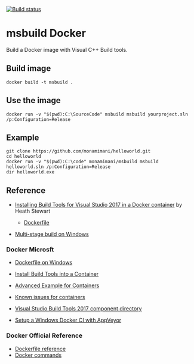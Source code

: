 [![Build status](https://ci.appveyor.com/api/projects/status/k421g08lwbyvwden?svg=true)](https://ci.appveyor.com/project/monamimani/msbuilddocker)
# msbuild Docker

Build a Docker image with Visual C++ Build tools.

## Build image

```
docker build -t msbuild .
```

## Use the image

```
docker run -v "$(pwd):C:\SourceCode" msbuild msbuild yourproject.sln /p:Configuration=Release
```

## Example

```
git clone https://github.com/monamimani/helloworld.git
cd helloworld
docker run -v "$(pwd):C:\code" monamimani/msbuild msbuild helloworld.sln /p:Configuration=Release
dir helloworld.exe
```

## Reference
- [Installing Build Tools for Visual Studio 2017 in a Docker container](https://blogs.msdn.microsoft.com/heaths/2017/09/18/installing-build-tools-for-visual-studio-2017-in-a-docker-container/?utm_source=t.co&utm_medium=referral) by Heath Stewart
  - [Dockerfile](https://gist.github.com/heaths/a81048f5eb6f1476e49ca2783d31a836#file-dockerfile)

- [Multi-stage build on Windows](https://stefanscherer.github.io/use-multi-stage-builds-for-smaller-windows-images/)

### Docker Microsft
- [Dockerfile on Windows](https://docs.microsoft.com/en-us/virtualization/windowscontainers/manage-docker/manage-windows-dockerfile)
- [Install Build Tools into a Container](https://docs.microsoft.com/en-us/visualstudio/install/build-tools-container)
- [Advanced Example for Containers](https://docs.microsoft.com/en-us/visualstudio/install/advanced-build-tools-container)
- [Known issues for containers](https://docs.microsoft.com/en-us/visualstudio/install/build-tools-container-issues)

- [Visual Studio Build Tools 2017 component directory](https://docs.microsoft.com/en-us/visualstudio/install/workload-component-id-vs-build-tools)
- [Setup a Windows Docker CI with AppVeyor](https://stefanscherer.github.io/setup-windows-docker-ci-appveyor/)

### Docker Official Reference
- [Dockerfile reference](https://docs.docker.com/engine/reference/builder/)
- [Docker commands](https://docs.docker.com/engine/reference/commandline/docker/)
